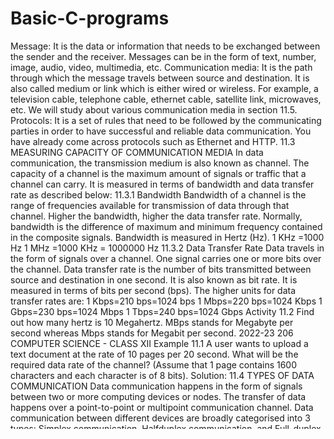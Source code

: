 # Basic-C-programs
Message: It is the data or information that needs to
be exchanged between the sender and the receiver.
Messages can be in the form of text, number, image,
audio, video, multimedia, etc.
Communication media: It is the path through which
the message travels between source and destination.
It is also called medium or link which is either wired
or wireless. For example, a television cable, telephone
cable, ethernet cable, satellite link, microwaves, etc.
We will study about various communication media in
section 11.5.
Protocols: It is a set of rules that need to be followed by
the communicating parties in order to have successful
and reliable data communication. You have already
come across protocols such as Ethernet and HTTP.
11.3 MEASURING CAPACITY OF COMMUNICATION MEDIA
In data communication, the transmission medium is
also known as channel. The capacity of a channel is the
maximum amount of signals or traffic that a channel
can carry. It is measured in terms of bandwidth and
data transfer rate as described below:
11.3.1 Bandwidth
Bandwidth of a channel is the range of frequencies
available for transmission of data through that channel.
Higher the bandwidth, higher the data transfer rate.
Normally, bandwidth is the difference of maximum and
minimum frequency contained in the composite signals.
Bandwidth is measured in Hertz (Hz).
1 KHz =1000 Hz
1 MHz =1000 KHz = 1000000 Hz
11.3.2 Data Transfer Rate
Data travels in the form of signals over a channel. One
signal carries one or more bits over the channel. Data
transfer rate is the number of bits transmitted between
source and destination in one second. It is also known
as bit rate. It is measured in terms of bits per second
(bps). The higher units for data transfer rates are:
1 Kbps=210 bps=1024 bps
1 Mbps=220 bps=1024 Kbps
1 Gbps=230 bps=1024 Mbps
1 Tbps=240 bps=1024 Gbps
Activity 11.2
Find out how
many hertz is
10 Megahertz.
MBps stands for
Megabyte per
second whereas
Mbps stands
for Megabit per
second.
2022-23
206 COMPUTER SCIENCE - CLASS XII Example 11.1 A user wants to upload a text document at
the rate of 10 pages per 20 second. What will be the required
data rate of the channel? (Assume that 1 page contains 1600
characters and each character is of 8 bits).
Solution:
11.4 TYPES OF DATA COMMUNICATION
Data communication happens in the form of signals
between two or more computing devices or nodes.
The transfer of data happens over a point-to-point
or multipoint communication channel. Data
communication between different devices are broadly
categorised into 3 types: Simplex communication, Halfduplex communication, and Full-duplex communication.
11.4.1 Simplex Communication
It is a one way or unidirectional communication between
two devices in which one device is sender and other one
is receiver. Devices use the entire capacity of the link
to transmit the data. It is like a one way street where
vehicles can move in only one direction. For example,
data entered through a keyboard or audio sent to a
speaker are one way communications.
With the advent of IoT, controlling home appliances
is another example of simplex communication as shown
in the Figure 11.3. One can control fans, lights, fridge,
oven etc. while sitting in the office or driving a car.
Figure 11.3: Simplex communication
11.4.2 Half-duplex Communication
It is two way or bidirectional communication between two
devices in which both the devices can send and receive
data or control signals in both directions, but not at the
same time, as shown in Figure 11.4. While one device is
sending data, the other one will receive and vice-versa. It
is like sharing a one-way narrow bridge among vehicles 
The computers can be classified into various categories as given below:
 Micro Computer
 Laptop Computer
 Work Station
 Super Computer
 Main Frame
 Hand Held
 Multi core
Micro Computer: A personal computer; designed to meet the computer needs of an
individual. Provides access to a wide variety of computing applications, such as word
processing, photo editing, e-mail, and internet.
Laptop Computer: A portable, compact computer that can run on power supply or a battery
unit. All components are integrated as one compact unit. It is generally more expensive than a
comparable desktop. It is also called a Notebook.
Work Station: Powerful desktop computer designed for specialized tasks. Generally used for
tasks that requires a lot of processing speed. Can also be an ordinary personal computer
attached to a LAN (local area network).
Super Computer: A computer that is considered to be fastest in the world. Used to execute
tasks that would take lot of time for other computers. For Ex: Modeling weather systems,
genome sequence, etc (Refer site: http://www.top500.org/)
Main Frame: Large expensive computer capable of simultaneously processing data for
hundreds or thousands of users. Used to store, manage, and process large amounts of data that
need to be reliable, secure, and centralized.
Hand Held: It is also called a PDA (Personal Digital Assistant). A computer that fits into a
pocket, runs on batteries, and is used while holding the unit in your hand. Typically used as
an appointment book, address book, calculator and notepad.
Multi Core: Have Multiple Cores – parallel computing platforms. Many Cores or computing
elements in a single chip. Typical Examples: Sony Play station, Core 2 Duo, i3, i7 etc.
GENERATION OF COMPUTERS
Development of technologies used to fabricate the processors, memories and I/O units of
the computers has been divided into various generations as given below:
 First generation
 Second generation
 Third generation
 Fourth generation
 Beyond the fourth generation
Computer Organization [IT II – I ]
Computer Organization Page 3
First generation:
1946 to 1955: Computers of this generation used Vacuum Tubes. The computes were built using
stored program concept. Ex: ENIAC, EDSAC, IBM 701.
Computers of this age typically used about ten thousand vacuum tubes. They were bulky in
size had slow operating speed, short life time and limited programming facilities.
It is a one way or unidirectional communication between two devices in which one device is sender and other one is receiver. Devices use the entire capacity of the link to transmit the data. It is like a one way street where vehicles can move in only one direction. For example, data entered through a keyboard or audio sent to a speaker are one way communications. With the advent of IoT, controlling home appliances is another example of simplex communication as shown in the Figure 11.3. One can control fans, lights, fridge, oven etc. while sitting in the office or driving a car. Figure 11.3: Simplex communication 11.4.2 Half-duplex Communication It is two way or bidirectional communication between two devices in which both the devices can send and receive data or control signals in both directions, but not at the same time, as shown in Figure 11.4. While one device is sending data, the other one will receive and vice-versa. It is like sharing a one-way narrow bridge among vehicles The computers can be classified into various categories as given below:  Micro Computer  Laptop Computer  Work Station  Super Computer  Main Frame  Hand Held  Multi core Micro Computer: A personal computer; designed to meet the computer needs of an individual. Provides access to a wide variety of computing applications, such as word processing, photo editing, e-mail, and internet. Laptop Computer: A portable, compact computer that can run on power supply or a battery unit. All components are integrated as one compact unit. It is generally more expensive than a comparable desktop. It is also called a Notebook. Work Station: Powerful desktop computer designed for specialized tasks. Generally used for tasks that requires a lot of processing speed. Can also be an ordinary personal computer attached to a LAN (local area network). Super Computer: A computer that is considered to be fastest in the world. Used to execute tasks that would take lot of time for other computers. For Ex: Modeling weather systems, genome sequence, etc (Refer site: http://www.top500.org/) Main Frame: Large expensive computer capable of simultaneously processing data for hundreds or thousands of users. Used to store, manage, and process large amounts of data that need to be reliable, secure, and centralized. Hand Held: It is also called a PDA (Personal Digital Assistant). A computer that fits into a pocket, runs on batteries, and is used while holding the unit in your hand. Typically used as an appointment book, address book, calculator and notepad. Multi Core: Have Multiple Cores – parallel computing platforms. Many Cores or computing elements in a single chip. Typical Examples: Sony Play station, Core 2 Duo, i3, i7 etc. GENERATION OF COMPUTERS Development of technologies used to fabricate the processors, memories and I/O units of the computers has been divided into various generations as given below:  First generation  Second generation  Third generation  Fourth generation  Beyond the fourth generation Computer Organization [IT II – I ] Computer Organization Page 3 First generation: 1946 to 1955: Computers of this generation used Vacuum Tubes. The computes were built using stored program concept. Ex: ENIAC, EDSAC, IBM 701. Computers of this age typically used about ten thousand vacuum tubes. They were bulky in size had slow operating speed, short life time and limited programming facilities.



